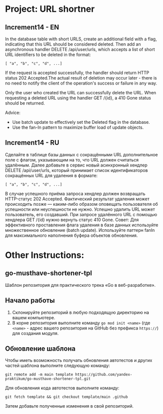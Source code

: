 # Project: URL shortner

## Increment14 - EN
In the database table with short URLS, create an additional field with a flag, indicating that this URL should be considered deleted. Then add an asynchronous handler DELETE /api/user/urls, which accepts a list of short URL identifiers to be deleted in the format:
````
[ "a", "b", "c", "d", ...]
````
If the request is accepted successfully, the handler should return HTTP status 202 Accepted.The actual result of deletion may occur later - there is no need to notify the client of the operation's success or failure in any way.

Only the user who created the URL can successfully delete the URL. When requesting a deleted URL using the handler GET /{id}, a 410 Gone status should be returned.

Advice:
- Use batch update to effectively set the Deleted flag in the database.
- Use the fan-In pattern to maximize buffer load of update objects.

## Increment14 - RU

Сделайте в таблице базы данных с сокращёнными URL дополнительное поле с флагом, указывающим на то, что URL должен считаться удалённым.
Далее добавьте в сервис новый асинхронный хендлер DELETE /api/user/urls, который принимает список идентификаторов сокращённых URL для удаления в формате:
```
[ "a", "b", "c", "d", ...]
```
В случае успешного приёма запроса хендлер должен возвращать HTTP-статус 202 Accepted. Фактический результат удаления может происходить позже — каким-либо образом оповещать пользователя об успешности или неуспешности не нужно.
Успешно удалить URL может пользователь, его создавший. При запросе удалённого URL с помощью хендлера GET /{id} нужно вернуть статус 410 Gone.
Совет:
Для эффективного проставления флага удаления в базе данных используйте множественное обновление (batch update).
Используйте паттерн fanIn для максимального наполнения буфера объектов обновления.

# Other Instructions:

## go-musthave-shortener-tpl
Шаблон репозитория для практического трека «Go в веб-разработке».

## Начало работы

1. Склонируйте репозиторий в любую подходящую директорию на вашем компьютере.
2. В корне репозитория выполните команду `go mod init <name>` (где `<name>` - адрес вашего репозитория на GitHub без префикса `https://`) для создания модуля.

## Обновление шаблона

Чтобы иметь возможность получать обновления автотестов и других частей шаблона выполните следующую команду:

```
git remote add -m main template https://github.com/yandex-praktikum/go-musthave-shortener-tpl.git
```

Для обновления кода автотестов выполните команду:

```
git fetch template && git checkout template/main .github
```

Затем добавьте полученные изменения в свой репозиторий.

